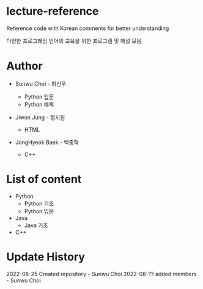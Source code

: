 # lecture-reference
Reference code with Korean comments for better understanding

다양한 프로그래밍 언어의 교육을 위한 프로그램 및 해설 모음

# Author
* Sunwu Choi - 최선우
  * Python 입문
  * Python 예제
* Jiwon Jung - 정지원
  * HTML

* JongHyeok Baek - 백종혁
  * C++

# List of content 
* Python
  * Python 기초
  * Python 입문
* Java
  * Java 기초
* C++

# Update History
2022-08-25 Created repository - Sunwu Choi
2022-08-?? added members - Sunwu Choi
